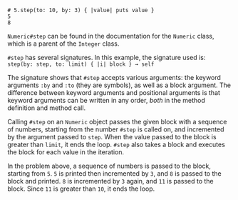 ```
# 5.step(to: 10, by: 3) { |value| puts value }
5
8
```

`Numeric#step` can be found in the documentation for the `Numeric` class, which is a parent of the `Integer` class.

`#step` has several signatures. In this example, the signature used is:
`step(by: step, to: limit) { |i| block } → self`

The signature shows that `#step` accepts various arguments: the keyword arguments `:by` and `:to` (they are symbols), as well as a block argument. The difference between keyword arguments and positional arguments is that keyword arguments can be written in any order, *both* in the method definition and method call.

Calling `#step` on an `Numeric` object passes the given block with a sequence of numbers, starting from the number `#step` is called on, and incremented by the argument passed to `step`. When the value passed to the block is greater than `limit`, it ends the loop. `#step` also takes a block and executes the block for each value in the iteration.

In the problem above, a sequence of numbers is passed to the block, starting from `5`. `5` is printed then incremented by `3`, and `8` is passed to the block and printed. `8` is incremented by `3` again, and `11` is passed to the block. Since `11` is greater than `10`, it ends the loop.